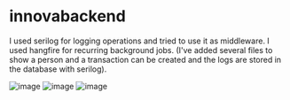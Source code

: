 # innovabackend

I used serilog for logging operations and tried to use it as middleware.
I used hangfire for recurring background jobs.
(I've added several files to show a person and a transaction can be created and the logs are stored in the database with serilog).


![image](https://github.com/user-attachments/assets/d95806e5-391c-4b6d-baf7-6adf206e4222)
![image](https://github.com/user-attachments/assets/c14094d0-e4ff-4af8-87d3-37cabd619a96)
![image](https://github.com/user-attachments/assets/f732cd17-52ce-4531-9191-4b37a9556d05)
